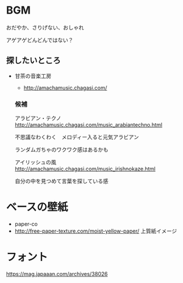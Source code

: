 # BGM
おだやか、さりげない、おしゃれ

 アゲアゲどんどんではない？

## 探したいところ
* 甘茶の音楽工房
  * http://amachamusic.chagasi.com/
  ### 候補
  アラビアン・テクノ
  http://amachamusic.chagasi.com/music_arabiantechno.html
  
  不思議なわくわく　メロディー入ると元気アラビアン
  
  ランダムガちゃのワクワク感はあるかも
  
  
  アイリッシュの風
  http://amachamusic.chagasi.com/music_irishnokaze.html
  
  自分の中を見つめて言葉を探している感
  
  
# ベースの壁紙
* paper-co
 * http://free-paper-texture.com/moist-yellow-paper/
 上質紙イメージ


# フォント
https://mag.japaaan.com/archives/38026

